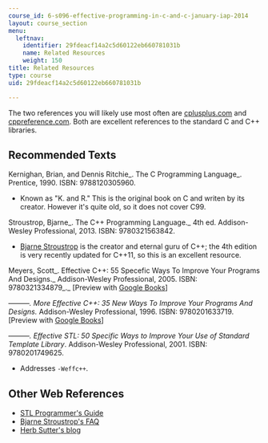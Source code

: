 ```yaml
---
course_id: 6-s096-effective-programming-in-c-and-c-january-iap-2014
layout: course_section
menu:
  leftnav:
    identifier: 29fdeacf14a2c5d60122eb660781031b
    name: Related Resources
    weight: 150
title: Related Resources
type: course
uid: 29fdeacf14a2c5d60122eb660781031b

---
```


The two references you will likely use most often are [cplusplus.com](http://cplusplus.com/) and [cppreference.com](http://cppreference.com/). Both are excellent references to the standard C and C++ libraries.

Recommended Texts
-----------------

Kernighan, Brian, and Dennis Ritchie_. The C Programming Language_. Prentice, 1990. ISBN: 9788120305960.

*   Known as "K. and R." This is the original book on C and writen by its creator. However it's quite old, so it does not cover C99.

Stroustrop, Bjarne_. The C++ Programming Language._ 4th ed. Addison-Wesley Professional, 2013. ISBN: 9780321563842.

*   [Bjarne Stroustrop](http://www.stroustrup.com/) is the creator and eternal guru of C++; the 4th edition is very recently updated for C++11, so this is an excellent resource.

Meyers, Scott_. Effective C++: 55 Specefic Ways To Improve Your Programs And Designs._ Addison-Wesley Professional, 2005. ISBN: 9780321334879_._ \[Preview with [Google Books](http://books.google.com/books?id=Qx5oyB49poYC&pg=PAfrontcover)\]

———_. More Effective C++: 35 New Ways To Improve Your Programs And Designs._ Addison-Wesley Professional, 1996. ISBN: 9780201633719. \[Preview with [Google Books](http://books.google.com/books?id=azvE8V0c-mYC&pg=PAfrontcover)\]

———_. Effective STL: 50 Specific Ways to Improve Your Use of Standard Template Library_. Addison-Wesley Professional, 2001. ISBN: 9780201749625.

*   Addresses `-Weffc++`.

Other Web References
--------------------

*   [STL Programmer's Guide](http://www.sgi.com/tech/stl/)
*   [Bjarne Stroustrop's FAQ](http://www.stroustrup.com/bs_faq.html)
*   [Herb Sutter's blog](http://herbsutter.com/)
